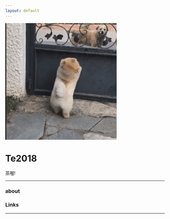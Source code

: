 ```yaml
---
layout: default
---
```


![avatar](Te2018.jpg)

# Te2018

茶喔!

- - -

### about



### Links



- - -
